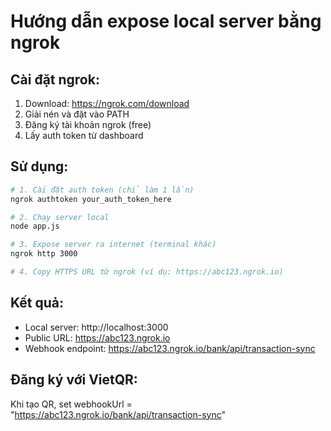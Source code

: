 # Hướng dẫn expose local server bằng ngrok

## Cài đặt ngrok:

1. Download: https://ngrok.com/download
2. Giải nén và đặt vào PATH
3. Đăng ký tài khoản ngrok (free)
4. Lấy auth token từ dashboard

## Sử dụng:

```bash
# 1. Cài đặt auth token (chỉ làm 1 lần)
ngrok authtoken your_auth_token_here

# 2. Chạy server local
node app.js

# 3. Expose server ra internet (terminal khác)
ngrok http 3000

# 4. Copy HTTPS URL từ ngrok (ví dụ: https://abc123.ngrok.io)
```

## Kết quả:

- Local server: http://localhost:3000
- Public URL: https://abc123.ngrok.io
- Webhook endpoint: https://abc123.ngrok.io/bank/api/transaction-sync

## Đăng ký với VietQR:

Khi tạo QR, set webhookUrl = "https://abc123.ngrok.io/bank/api/transaction-sync"
